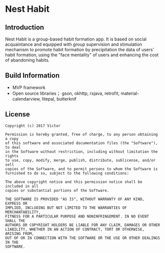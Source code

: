 # Nest Habit

## Introduction

Nest Habit is a group-based habit formation app. It is based on social acquaintance and equipped  with group supervision and stimulation mechanism to promote habit formation by precipitation the data of users' habit formation, using the "face mentality" of users and enhancing the cost of abandoning habits.

## Build Information

- MVP framework
- Open source libraries； gson, okhttp, rxjava, retrofit, material-calendarview, litepal, butterknif


## License

```
Copyright (c) 2017 Victor

Permission is hereby granted, free of charge, to any person obtaining a copy
of this software and associated documentation files (the "Software"), to deal
in the Software without restriction, including without limitation the rights
to use, copy, modify, merge, publish, distribute, sublicense, and/or sell
copies of the Software, and to permit persons to whom the Software is
furnished to do so, subject to the following conditions:

The above copyright notice and this permission notice shall be included in all
copies or substantial portions of the Software.

THE SOFTWARE IS PROVIDED "AS IS", WITHOUT WARRANTY OF ANY KIND, EXPRESS OR
IMPLIED, INCLUDING BUT NOT LIMITED TO THE WARRANTIES OF MERCHANTABILITY,
FITNESS FOR A PARTICULAR PURPOSE AND NONINFRINGEMENT. IN NO EVENT SHALL THE
AUTHORS OR COPYRIGHT HOLDERS BE LIABLE FOR ANY CLAIM, DAMAGES OR OTHER
LIABILITY, WHETHER IN AN ACTION OF CONTRACT, TORT OR OTHERWISE, ARISING FROM,
OUT OF OR IN CONNECTION WITH THE SOFTWARE OR THE USE OR OTHER DEALINGS IN THE
SOFTWARE.
```